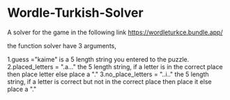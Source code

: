 # Wordle-Turkish-Solver
A solver for the game in the following link https://wordleturkce.bundle.app/

the function solver have 3 arguments, 

  1.guess ="kaime" is a 5 length string you entered to the puzzle.
  2.placed_letters = ".a..." the 5 length string, if a letter is in the correct place then place letter else place a "."
  3.no_place_letters = "..i.." the 5 length string, if a letter is correct but not in the correct place then place it else place a "."	
